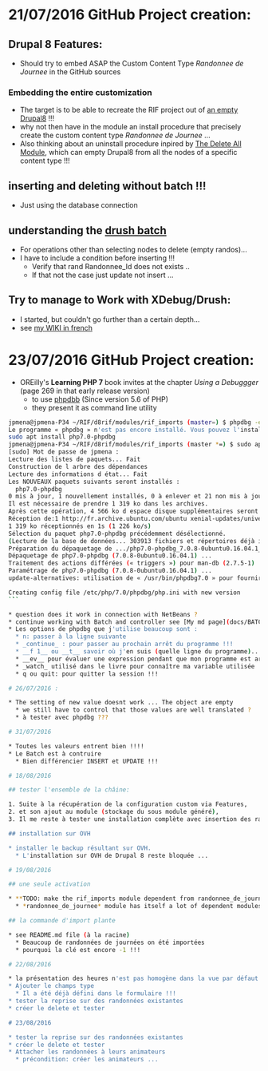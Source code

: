 # 21/07/2016 GitHub Project creation:

## Drupal 8 Features:
* Should try to embed ASAP the Custom Content Type _Randonnee de Journee_ in the GitHub sources

### Embedding the entire customization
* The target is to be able to recreate the RIF project out of [an empty Drupal8](https://www.drupal.org/8) !!!
* why not then have in the module an install procedure that precisely create the custom content type _Randonnee de Journee_ ...
* Also thinking about an uninstall procedure inpired by [The Delete All Module](https://www.drupal.org/project/delete_all), which can empty Drupal8 from all the nodes of a specific content type !!!

## inserting and deleting without batch !!!
* Just using the database connection

## understanding the [drush batch](https://www.drupal.org/node/873132)
* For operations other than selecting nodes to delete (empty randos)...
* I have to include a condition before inserting !!!
  * Verify that rand Randonnee_Id does not exists ..
  * If that not the case just update not insert ...

## Try to manage to Work with XDebug/Drush:

* I started, but couldn't go further than a certain depth...
* see [my WIKI in french](http://wiki.jpmena.eu/index.php?title=Php:drupal8:drush/xdebug)

# 23/07/2016 GitHub Project creation:
* OREilly's __Learning PHP 7__ book invites at the chapter _Using a Debuggger_ (page 269 in that early release version)
  * to use [phpdbb](http://phpdbg.com/) (Since version 5.6 of PHP)
  * they present it as command line utility

``` bash
jpmena@jpmena-P34 ~/RIF/d8rif/modules/rif_imports (master=) $ phpdbg -e test.php
Le programme « phpdbg » n'est pas encore installé. Vous pouvez l'installer en tapant :
sudo apt install php7.0-phpdbg
jpmena@jpmena-P34 ~/RIF/d8rif/modules/rif_imports (master *=) $ sudo apt install php7.0-phpdbg
[sudo] Mot de passe de jpmena :
Lecture des listes de paquets... Fait
Construction de l arbre des dépendances       
Lecture des informations d état... Fait
Les NOUVEAUX paquets suivants seront installés :
  php7.0-phpdbg
0 mis à jour, 1 nouvellement installés, 0 à enlever et 21 non mis à jour.
Il est nécessaire de prendre 1 319 ko dans les archives.
Après cette opération, 4 566 ko d espace disque supplémentaires seront utilisés.
Réception de:1 http://fr.archive.ubuntu.com/ubuntu xenial-updates/universe amd64 php7.0-phpdbg amd64 7.0.8-0ubuntu0.16.04.1 [1 319 kB]
1 319 ko réceptionnés en 1s (1 226 ko/s)
Sélection du paquet php7.0-phpdbg précédemment désélectionné.
(Lecture de la base de données... 303913 fichiers et répertoires déjà installés.)
Préparation du dépaquetage de .../php7.0-phpdbg_7.0.8-0ubuntu0.16.04.1_amd64.deb ...
Dépaquetage de php7.0-phpdbg (7.0.8-0ubuntu0.16.04.1) ...
Traitement des actions différées (« triggers ») pour man-db (2.7.5-1) ...
Paramétrage de php7.0-phpdbg (7.0.8-0ubuntu0.16.04.1) ...
update-alternatives: utilisation de « /usr/bin/phpdbg7.0 » pour fournir « /usr/bin/phpdbg » (phpdbg) en mode automatique

Creating config file /etc/php/7.0/phpdbg/php.ini with new version
`̀``

* question does it work in connection with NetBeans ?
* continue working with Batch and controller see [My md page](docs/BATCH.md)
* Les options de phpdbg que j'utilise beaucoup sont :
  * n: passer à la ligne suivante
  * _continue_ : pour passer au prochain arrêt du programme !!!
  * __f 1__ ou __t__ savoir où j'en suis (quelle ligne du programme)...
  * __ev__ pour évaluer une expression pendant que mon programme est arrêté ...
  * _watch_ utilisé dans le livre pour connaître ma variable utilisée ...
  * q ou quit: pour quitter la session !!!

# 26/07/2016 :

* The setting of new value doesnt work ... The object are empty
  * we still have to control that those values are well translated ?
  * à tester avec phpdbg ???

# 31/07/2016

* Toutes les valeurs entrent bien !!!!
* Le Batch est à contruire
  * Bien différencier INSERT et UPDATE !!!

# 18/08/2016

## tester l'ensemble de la châine:

1. Suite à la récupération de la configuration custom via Features,
2. et son ajout au module (stockage du sous module généré),
3. Il me reste à tester une installation complète avec insertion des randonnées (et mise à jour) à partir du dernier jeu de fichiers CSV (penser aussi à l'effacement)

## installation sur OVH

* installer le backup résultant sur OVH.
  * L'installation sur OVH de Drupal 8 reste bloquée ...

# 19/08/2016

## une seule activation

* **TODO: make the rif_imports module dependent from randonnee_de_journee module**
  * *randonnee_de_journee* module has itself a lot of dependent modules!

## la commande d'import plante

* see README.md file (à la racine)
  * Beaucoup de randonnées de journées on été importées
  * pourquoi la clé est encore -1 !!!

# 22/08/2016

* la présentation des heures n'est pas homogène dans la vue par défaut
* Ajouter le champs type
  * Il a été déjà défini dans le formulaire !!!
* tester la reprise sur des randonnées existantes
* créer le delete et tester

# 23/08/2016

* tester la reprise sur des randonnées existantes
* créer le delete et tester
* Attacher les randonnées à leurs animateurs
  * précondition: créer les animateurs ...
